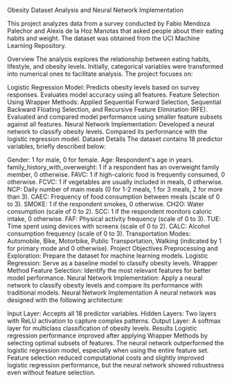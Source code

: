 Obesity Dataset Analysis and Neural Network Implementation

This project analyzes data from a survey conducted by Fabio Mendoza Palechor and Alexis de la Hoz Manotas that asked people about their eating habits and weight. The dataset was obtained from the UCI Machine Learning Repository.

Overview
The analysis explores the relationship between eating habits, lifestyle, and obesity levels. Initially, categorical variables were transformed into numerical ones to facilitate analysis. The project focuses on:

Logistic Regression Model:
Predicts obesity levels based on survey responses.
Evaluates model accuracy using all features.
Feature Selection Using Wrapper Methods:
Applied Sequential Forward Selection, Sequential Backward Floating Selection, and Recursive Feature Elimination (RFE).
Evaluated and compared model performance using smaller feature subsets against all features.
Neural Network Implementation:
Developed a neural network to classify obesity levels.
Compared its performance with the logistic regression model.
Dataset Details
The dataset contains 18 predictor variables, briefly described below:

Gender: 1 for male, 0 for female.
Age: Respondent's age in years.
family_history_with_overweight: 1 if a respondent has an overweight family member, 0 otherwise.
FAVC: 1 if high-caloric food is frequently consumed, 0 otherwise.
FCVC: 1 if vegetables are usually included in meals, 0 otherwise.
NCP: Daily number of main meals (0 for 1-2 meals, 1 for 3 meals, 2 for more than 3).
CAEC: Frequency of food consumption between meals (scale of 0 to 3).
SMOKE: 1 if the respondent smokes, 0 otherwise.
CH2O: Water consumption (scale of 0 to 2).
SCC: 1 if the respondent monitors caloric intake, 0 otherwise.
FAF: Physical activity frequency (scale of 0 to 3).
TUE: Time spent using devices with screens (scale of 0 to 2).
CALC: Alcohol consumption frequency (scale of 0 to 3).
Transportation Modes: Automobile, Bike, Motorbike, Public Transportation, Walking (indicated by 1 for primary mode and 0 otherwise).
Project Objectives
Preprocessing and Exploration: Prepare the dataset for machine learning models.
Logistic Regression: Serve as a baseline model to classify obesity levels.
Wrapper Method Feature Selection: Identify the most relevant features for better model performance.
Neural Network Implementation: Apply a neural network to classify obesity levels and compare its performance with traditional models.
Neural Network Implementation
A neural network was designed with the following architecture:

Input Layer: Accepts all 18 predictor variables.
Hidden Layers: Two layers with ReLU activation to capture complex patterns.
Output Layer: A softmax layer for multiclass classification of obesity levels.
Results
Logistic regression performance improved after applying Wrapper Methods by selecting optimal subsets of features.
The neural network outperformed the logistic regression model, especially when using the entire feature set.
Feature selection reduced computational costs and slightly improved logistic regression performance, but the neural network showed robustness even without feature selection.


